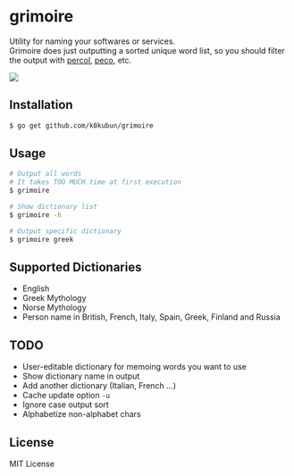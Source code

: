 # grimoire

Utility for naming your softwares or services.  
Grimoire does just outputting a sorted unique word list, so you should filter the output with
[percol](https://github.com/mooz/percol), [peco](https://github.com/peco/peco), etc.

![](http://pic.k0kubun.com/jdlQ1BfDiMlEmGt.gif)

## Installation

```bash
$ go get github.com/k0kubun/grimoire
```

## Usage

```bash
# Output all words
# It takes TOO MUCH time at first execution
$ grimoire

# Show dictionary list
$ grimoire -h

# Output specific dictionary
$ grimoire greek
```

## Supported Dictionaries

- English
- Greek Mythology
- Norse Mythology
- Person name in British, French, Italy, Spain, Greek, Finland and Russia

## TODO
- User-editable dictionary for memoing words you want to use
- Show dictionary name in output
- Add another dictionary (Italian, French ...)
- Cache update option `-u`
- Ignore case output sort
- Alphabetize non-alphabet chars

## License

MIT License
